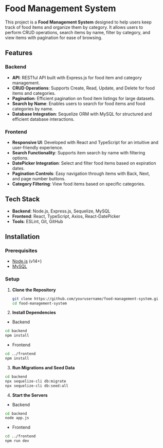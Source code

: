 # Food Management System

This project is a **Food Management System** designed to help users keep track of food items and organize them by category. It allows users to perform CRUD operations, search items by name, filter by category, and view items with pagination for ease of browsing.

## Features

### Backend
- **API**: RESTful API built with Express.js for food item and category management.
- **CRUD Operations**: Supports Create, Read, Update, and Delete for food items and categories.
- **Pagination**: Efficient pagination on food item listings for large datasets.
- **Search by Name**: Enables users to search for food items and food categories by name.
- **Database Integration**: Sequelize ORM with MySQL for structured and efficient database interactions.

### Frontend
- **Responsive UI**: Developed with React and TypeScript for an intuitive and user-friendly experience.
- **Search Functionality**: Supports item search by name with filtering options.
- **DatePicker Integration**: Select and filter food items based on expiration dates.
- **Pagination Controls**: Easy navigation through items with Back, Next, and page number buttons.
- **Category Filtering**: View food items based on specific categories.

## Tech Stack

- **Backend**: Node.js, Express.js, Sequelize, MySQL
- **Frontend**: React, TypeScript, Axios, React-DatePicker
- **Tools**: ESLint, Git, GitHub

## Installation

### Prerequisites
- [Node.js](https://nodejs.org/) (v14+)
- [MySQL](https://www.mysql.com/)

### Setup

1. **Clone the Repository**
   ``` bash
   git clone https://github.com/yourusername/food-management-system.git
   cd food-management-system
   ```

2. **Install Dependencies**
- Backend
``` bash
cd backend
npm install
```

- Frontend
``` bash
cd ../frontend
npm install
```

3. **Run Migrations and Seed Data**
``` bash
cd backend
npx sequelize-cli db:migrate
npx sequelize-cli db:seed:all
```

4. **Start the Servers**
- Backend
``` bash
cd backend
node app.js
```

- Frontend
``` bash
cd ../frontend
npm run dev
```